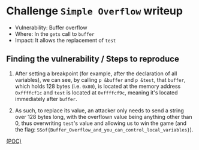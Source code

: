 # Challenge `Simple Overflow` writeup

- Vulnerability: Buffer overflow
- Where: In the `gets` call to `buffer`
- Impact: It allows the replacement of `test`

## Finding the vulnerability / Steps to reproduce

1. After setting a breakpoint (for example, after the declaration of all variables), we can see, by calling `p &buffer` and `p &test`, that `buffer`, which holds 128 bytes (i.e. `0x80`), is located at the memory address `0xffffcf1c` and `test` is located at `0xffffcf9c`, meaning it's located immediately after `buffer`.

2. As such, to replace its value, an attacker only needs to send a string over 128 bytes long, with the overflown value being anything other than 0, thus overwriting `test`'s value and allowing us to win the game (and the flag: `SSof{Buffer_Overflow_and_you_can_control_local_variables}`).

[(POC)](`simple.py`)